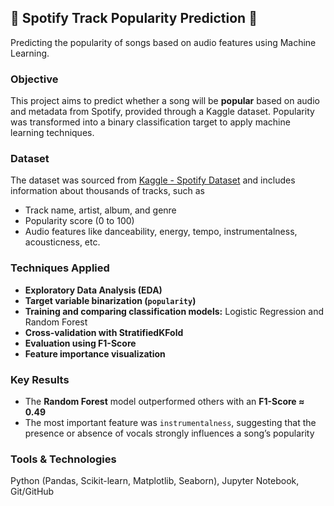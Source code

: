 ## 🎵 Spotify Track Popularity Prediction 🎵

Predicting the popularity of songs based on audio features using Machine Learning.

### Objective

This project aims to predict whether a song will be **popular** based on audio and metadata from Spotify, provided through a Kaggle dataset. Popularity was transformed into a binary classification target to apply machine learning techniques.

### Dataset

The dataset was sourced from [Kaggle - Spotify Dataset](https://www.kaggle.com/datasets) and includes information about thousands of tracks, such as
- Track name, artist, album, and genre
- Popularity score (0 to 100)
- Audio features like danceability, energy, tempo, instrumentalness, acousticness, etc.

### Techniques Applied

- **Exploratory Data Analysis (EDA)**
- **Target variable binarization (`popularity`)**
- **Training and comparing classification models:** Logistic Regression and Random Forest
- **Cross-validation with StratifiedKFold**
- **Evaluation using F1-Score**
- **Feature importance visualization**

### Key Results

- The **Random Forest** model outperformed others with an **F1-Score ≈ 0.49**
- The most important feature was `instrumentalness`, suggesting that the presence or absence of vocals strongly influences a song’s popularity

### Tools & Technologies

Python (Pandas, Scikit-learn, Matplotlib, Seaborn), Jupyter Notebook, Git/GitHub

